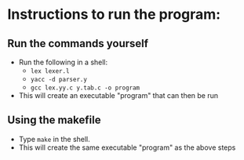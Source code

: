 # Instructions to run the program:

## Run the commands yourself

- Run the following in a shell:
  - `lex lexer.l`
  - `yacc -d parser.y`
  - `gcc lex.yy.c y.tab.c -o program`
- This will create an executable "program" that can then be run

## Using the makefile

- Type `make` in the shell.
- This will create the same executable "program" as the above steps

